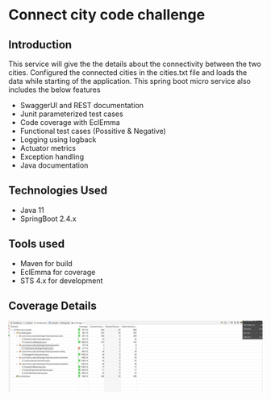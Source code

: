 # Connect city code challenge

## Introduction

This service will give the the details about the connectivity between the two cities. Configured the connected cities in the cities.txt file and loads the data while starting of the application. This spring boot micro service also includes the below features

- SwaggerUI and REST documentation
- Junit parameterized test cases
- Code coverage with EclEmma
- Functional test cases (Possitive & Negative)
- Logging using logback
- Actuator metrics
- Exception handling
- Java documentation

## Technologies Used

- Java 11
- SpringBoot 2.4.x

## Tools used

- Maven for build
- EclEmma for coverage
- STS 4.x for development

## Coverage Details
![alt text](https://github.com/sureshdharisi/codechallenge/blob/master/find-city-connect/coverage_details.PNG?raw=true)